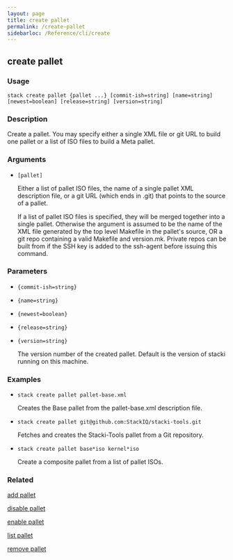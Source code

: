 ```yaml
---
layout: page
title: create pallet
permalink: /create-pallet
sidebarloc: /Reference/cli/create
---
```


## create pallet

### Usage

`stack create pallet {pallet ...} [commit-ish=string] [name=string] [newest=boolean] [release=string] [version=string]`

### Description

Create a pallet.  You may specify either a single XML file or git URL 
	to build one pallet or a list of ISO files to build a Meta pallet.

### Arguments

* `[pallet]`

   Either a list of pallet ISO files, the name of a single pallet XML
	description file, or a git URL (which ends in .git) that points to
	the source of a pallet.

	If a list of pallet ISO files is specified, they will be merged
	together into a single pallet.  Otherwise the argument is assumed to
	be the name of the XML file generated by the top level Makefile in
	the pallet's source, OR a git repo containing a valid Makefile and
	version.mk.  Private repos can be built from if the SSH key is added
	to the ssh-agent before issuing this command.


### Parameters
* `{commit-ish=string}`
* `{name=string}`
* `{newest=boolean}`
* `{release=string}`
* `{version=string}`

   The version number of the created pallet. Default is the version of 
	stacki running on this machine.

### Examples

* `stack create pallet pallet-base.xml`

   Creates the Base pallet from the pallet-base.xml description file.

* `stack create pallet git@github.com:StackIQ/stacki-tools.git`

   Fetches and creates the Stacki-Tools pallet from a Git repository.

* `stack create pallet base*iso kernel*iso`

   Create a composite pallet from a list of pallet ISOs.


### Related
[add pallet](add-pallet)

[disable pallet](disable-pallet)

[enable pallet](enable-pallet)

[list pallet](list-pallet)

[remove pallet](remove-pallet)



